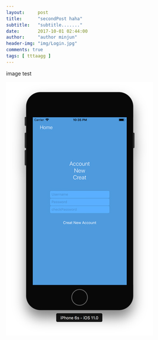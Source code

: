 ```yaml
---
layout:     post
title:      "secondPost haha"
subtitle:   "subtitle......."
date:       2017-10-01 02:44:00
author:     "author minjun"
header-img: "img/Login.jpg"
comments: true
tags: [ tttaagg ]
---
```



image test

![screen](/img/Login.jpg)